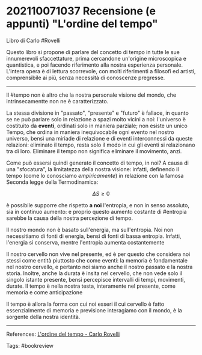 # 202110071037 Recensione (e appunti) "L'ordine del tempo"

Libro di Carlo #Rovelli

Questo libro si propone di parlare del concetto di tempo in tutte le sue innumerevoli sfaccettature, prima cercandone un'origine microscopica e quantistica, e poi facendo riferimento alla nostra esperienza personale.
L'intera opera è di lettura scorrevole, con molti riferimenti a filosofi ed artisti, comprensibile ai più, senza necessità di conoscenze pregresse.

---

Il #tempo non è altro che la nostra personale visione del mondo, che intrinsecamentte non ne è caratterizzato.

La stessa divisione in "passato", "presente" e "futuro" è fallace, in quanto se ne può parlare solo in relazione a spazi molto vicini a noi: l'universo è costituito da **eventi**, ordinati solo in maniera parziale; non esiste un unico Tempo, che ordina in maniera inequivocabile ogni evento nel nostro universo, bensì una miriade di relazione e di eventi interconnessi da queste relazioni: eliminato il tempo, resta solo il modo in cui gli eventi si relazionano tra di loro.
Eliminare il tempo non significa eliminare il movimento, anzi.

Come può essersi quindi generato il concetto di tempo, in noi? A causa di una "sfocatura", la limitatezza della nostra visione: infatti, definendo il tempo (come lo conosciamo _empiricamente_) in relazione con la famosa Seconda legge della Termodinamica:

$$\Delta S\ge 0$$

è possibile supporre che rispetto **a noi** l'entropia, e non in senso assoluto, sia in continuo aumento: e proprio questo aumento costante di #entropia sarebbe la causa della nostra percezione di tempo.

Il nostro mondo non è basato sull'energia, ma sull'entropia. Noi non necessitiamo di fonti di energia, bensì di fonti di bassa entropia. Infatti, l'energia si conserva, mentre l'entropia aumenta costantemente

Il nostro cervello non vive nel presente, ed è per questo che considera noi stessi come entità piuttosto che come eventi: la memoria è fondamentale nel nostro cervello, e pertanto noi siamo anche il nostro passato e la nostra storia. Inoltre, anche la durata è insita nel cervello, che non vede solo il singolo istante presente, bensì percepisce intervalli di tempi, movimenti, durate.
Il tempo è nella nostra testa, interamente nel presente, come memoria e come anticipazione

Il tempo è allora la forma con cui noi esseri il cui cervello è fatto essenzialmente di memoria e previsione interagiamo con il mondo, è la sorgente della nostra identità.

---

References:
[L'ordine del tempo - Carlo Rovelli](L'ordine%20del%20tempo%20-%20Carlo%20Rovelli.md)

Tags:
#bookreview 



